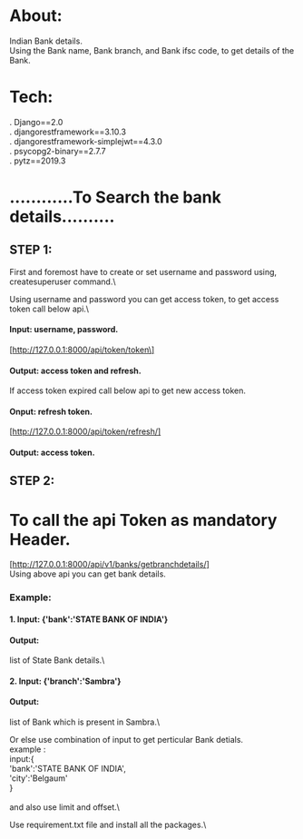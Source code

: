 # About:
Indian Bank details.\
Using the Bank name, Bank branch, and Bank ifsc code, to get details of the Bank.


# Tech:
. Django==2.0\
. djangorestframework==3.10.3\
. djangorestframework-simplejwt==4.3.0\
. psycopg2-binary==2.7.7\
. pytz==2019.3


#           ............To Search the bank details..........

## STEP 1:
First and foremost have to create or set username and password using,\
createsuperuser command.\

Using username and password you can get access token, to get access token call below api.\

#### Input: username, password.
[http://127.0.0.1:8000/api/token/token\]

#### Output: access token and refresh.

If access token expired call below api to get new access token.

#### Onput: refresh token.
[http://127.0.0.1:8000/api/token/refresh/]

#### Output: access token.

## STEP 2:
#		To call the api Token as mandatory Header.

[http://127.0.0.1:8000/api/v1/banks/getbranchdetails/]
\
Using above api you can get bank details.

### Example: 
#### 1. Input: {'bank':'STATE BANK OF INDIA'} 
#### Output:
list of State Bank details.\

#### 2. Input: {'branch':'Sambra'}
#### Output:
list of Bank which is present in Sambra.\

Or else use combination of input to get perticular Bank detials.\
example :\
input:{\
'bank':'STATE BANK OF INDIA',\
'city':'Belgaum'\
}\
\
and also use limit and offset.\

Use requirement.txt file and install all the packages.\







